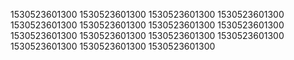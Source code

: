 1530523601300
1530523601300
1530523601300
1530523601300
1530523601300
1530523601300
1530523601300
1530523601300
1530523601300
1530523601300
1530523601300
1530523601300
1530523601300
1530523601300
1530523601300